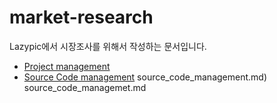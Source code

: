 # market-research
Lazypic에서 시장조사를 위해서 작성하는 문서입니다.

- [Project management](project_management.md)
- [Source Code management](source_code_management.md)
source_code_management.md)
source_code_managemet.md